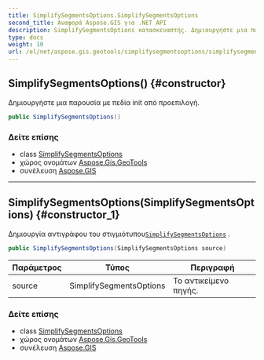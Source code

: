 ```yaml
---
title: SimplifySegmentsOptions.SimplifySegmentsOptions
second_title: Αναφορά Aspose.GIS για .NET API
description: SimplifySegmentsOptions κατασκευαστής. Δημιουργήστε μια παρουσία με πεδία init από προεπιλογή.
type: docs
weight: 10
url: /el/net/aspose.gis.geotools/simplifysegmentsoptions/simplifysegmentsoptions/
---
```

## SimplifySegmentsOptions() {#constructor}

Δημιουργήστε μια παρουσία με πεδία init από προεπιλογή.

```csharp
public SimplifySegmentsOptions()
```

### Δείτε επίσης

* class [SimplifySegmentsOptions](../)
* χώρος ονομάτων [Aspose.Gis.GeoTools](../../simplifysegmentsoptions/)
* συνέλευση [Aspose.GIS](../../../)

---

## SimplifySegmentsOptions(SimplifySegmentsOptions) {#constructor_1}

Δημιουργία αντιγράφου του στιγμιότυπου[`SimplifySegmentsOptions`](../) .

```csharp
public SimplifySegmentsOptions(SimplifySegmentsOptions source)
```

| Παράμετρος | Τύπος | Περιγραφή |
| --- | --- | --- |
| source | SimplifySegmentsOptions | Το αντικείμενο πηγής. |

### Δείτε επίσης

* class [SimplifySegmentsOptions](../)
* χώρος ονομάτων [Aspose.Gis.GeoTools](../../simplifysegmentsoptions/)
* συνέλευση [Aspose.GIS](../../../)


